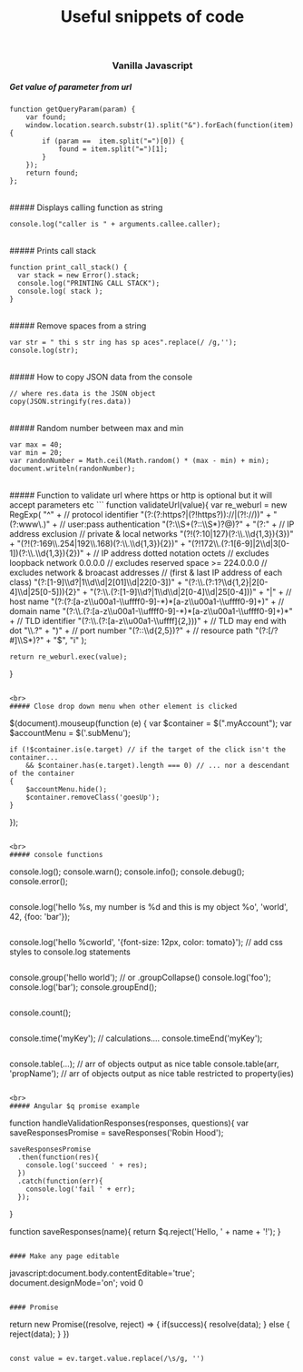 <h1 align="center">Useful snippets of code</h1>
<br />
<h3 align="center">Vanilla Javascript</h3>

##### Get value of parameter from url
```
function getQueryParam(param) {
    var found;
    window.location.search.substr(1).split("&").forEach(function(item) {
        if (param ==  item.split("=")[0]) {
            found = item.split("=")[1];
        }
    });
    return found;
};
```

<br>
##### Displays calling function as string

```
console.log("caller is " + arguments.callee.caller);
```

<br>
##### Prints call stack

```
function print_call_stack() {
  var stack = new Error().stack;
  console.log("PRINTING CALL STACK");
  console.log( stack );
}
```

<br>
##### Remove spaces from a string

```
var str = " thi s str ing has sp aces".replace(/ /g,'');
console.log(str);
```

<br>
##### How to copy JSON data from the console

```
// where res.data is the JSON object
copy(JSON.stringify(res.data))
```

<br>
##### Random number between max and min

```
var max = 40;
var min = 20;
var randonNumber = Math.ceil(Math.random() * (max - min) + min);
document.writeln(randonNumber);
```

<br>
##### Function to validate url where https or http is optional but it will accept parameters etc
```
function validateUrl(value){
	var re_weburl = new RegExp(
	  "^" +
	    // protocol identifier
	    "(?:(?:https?|(?!https?))://|(?!://))" +
	    "(?:www\.)" +
	    // user:pass authentication
	    "(?:\\S+(?::\\S*)?@)?" +
	    "(?:" +
	      // IP address exclusion
	      // private & local networks
	      "(?!(?:10|127)(?:\\.\\d{1,3}){3})" +
	      "(?!(?:169\\.254|192\\.168)(?:\\.\\d{1,3}){2})" +
	      "(?!172\\.(?:1[6-9]|2\\d|3[0-1])(?:\\.\\d{1,3}){2})" +
	      // IP address dotted notation octets
	      // excludes loopback network 0.0.0.0
	      // excludes reserved space >= 224.0.0.0
	      // excludes network & broacast addresses
	      // (first & last IP address of each class)
	      "(?:[1-9]\\d?|1\\d\\d|2[01]\\d|22[0-3])" +
	      "(?:\\.(?:1?\\d{1,2}|2[0-4]\\d|25[0-5])){2}" +
	      "(?:\\.(?:[1-9]\\d?|1\\d\\d|2[0-4]\\d|25[0-4]))" +
	    "|" +
	      // host name
	      "(?:(?:[a-z\\u00a1-\\uffff0-9]-*)*[a-z\\u00a1-\\uffff0-9]+)" +
	      // domain name
	      "(?:\\.(?:[a-z\\u00a1-\\uffff0-9]-*)*[a-z\\u00a1-\\uffff0-9]+)*" +
	      // TLD identifier
	      "(?:\\.(?:[a-z\\u00a1-\\uffff]{2,}))" +
	      // TLD may end with dot
	      "\\.?" +
	    ")" +
	    // port number
	    "(?::\\d{2,5})?" +
	    // resource path
	    "(?:[/?#]\\S*)?" +
	  "$", "i"
	);

	return re_weburl.exec(value);
}
```

<br>
##### Close drop down menu when other element is clicked

```
$(document).mouseup(function (e) {
    var $container = $(".myAccount");
    var $accountMenu = $('.subMenu');

    if (!$container.is(e.target) // if the target of the click isn't the container...
        && $container.has(e.target).length === 0) // ... nor a descendant of the container
    {
        $accountMenu.hide();
        $container.removeClass('goesUp');
    }
});
```

<br>
##### console functions
```
console.log();
console.warn();
console.info();
console.debug();
console.error();
```

```
console.log('hello %s, my number is %d and this is my object %o', 'world', 42, {foo: 'bar'});
```

```
console.log('hello %cworld', '{font-size: 12px, color: tomato}'); // add css styles to console.log statements
```

```
console.group('hello world'); // or .groupCollapse()
console.log('foo');
console.log('bar');
console.groupEnd();
```

```
console.count();
```

```
console.time('myKey');
// calculations....
console.timeEnd('myKey');
```

```
console.table(...); // arr of objects output as nice table
console.table(arr, 'propName'); // arr of objects output as nice table restricted to property(ies)
```

<br>
##### Angular $q promise example

```
function handleValidationResponses(responses, questions){
    var saveResponsesPromise = saveResponses('Robin Hood');

    saveResponsesPromise
      .then(function(res){
        console.log('succeed ' + res);
      })
      .catch(function(err){
        console.log('fail ' + err);
      });
}

function saveResponses(name){
  return $q.reject('Hello, ' + name + '!');
}
```

#### Make any page editable

```
javascript:document.body.contentEditable='true'; document.designMode='on'; void 0
```

#### Promise
```
return new Promise((resolve, reject) => {
    if(success){
    	resolve(data);
    } else {
        reject(data);
    }
})
```

const value = ev.target.value.replace(/\s/g, '')
